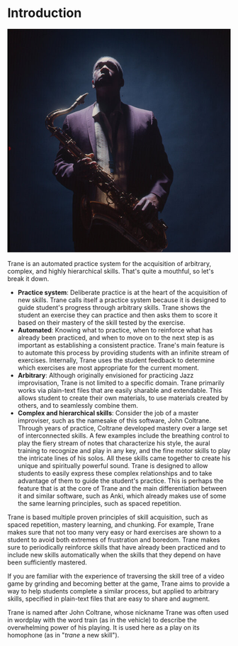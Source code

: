 # Introduction

![John Coltrane](assets/coltrane.jpg)

Trane is an automated practice system for the acquisition of arbitrary, complex, and highly
hierarchical skills. That's quite a mouthful, so let's break it down.

- **Practice system**: Deliberate practice is at the heart of the acquisition of new skills. Trane
  calls itself a practice system because it is designed to guide student's progress through
  arbitrary skills. Trane shows the student an exercise they can practice and then asks them to
  score it based on their mastery of the skill tested by the exercise.
- **Automated**: Knowing what to practice, when to reinforce what has already been practiced, and
  when to move on to the next step is as important as establishing a consistent practice. Trane's
  main feature is to automate this process by providing students with an infinite stream of
  exercises. Internally, Trane uses the student feedback to determine which exercises are most
  appropriate for the current moment.
- **Arbitrary**: Although originally envisioned for practicing Jazz improvisation, Trane is not
  limited to a specific domain. Trane primarily works via plain-text files that are easily sharable
  and extendable. This allows student to create their own materials, to use materials created by
  others, and to seamlessly combine them. 
- **Complex and hierarchical skills**: Consider the job of a master improviser, such as the namesake
  of this software, John Coltrane. Through years of practice, Coltrane developed mastery over a
  large set of interconnected skills. A few examples include the breathing control to play the fiery
  stream of notes that characterize his style, the aural training to recognize and play in any key,
  and the fine motor skills to play the intricate lines of his solos. All these skills came together
  to create his unique and spiritually powerful sound. Trane is designed to allow students to easily
  express these complex relationships and to take advantage of them to guide the student's practice.
  This is perhaps the feature that is at the core of Trane and the main differentiation between it
  and similar software, such as Anki, which already makes use of some the same learning principles,
  such as spaced repetition.

Trane is based multiple proven principles of skill acquisition, such as spaced repetition, mastery
learning, and chunking. For example, Trane makes sure that not too many very easy or hard exercises
are shown to a student to avoid both extremes of frustration and boredom. Trane makes sure to
periodically reinforce skills that have already been practiced and to include new skills
automatically when the skills that they depend on have been sufficiently mastered.

If you are familiar with the experience of traversing the skill tree of a video game by grinding and
becoming better at the game, Trane aims to provide a way to help students complete a similar
process, but applied to arbitrary skills, specified in plain-text files that are easy to share and
augment.

Trane is named after John Coltrane, whose nickname Trane was often used in wordplay with the word
train (as in the vehicle) to describe the overwhelming power of his playing. It is used here as a
play on its homophone (as in "*trane* a new skill").
